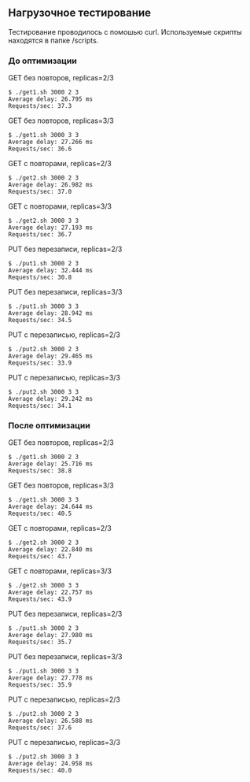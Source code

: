 ## Нагрузочное тестирование

Тестирование проводилось с помошью curl. Используемые скрипты находятся в папке /scripts.

### До оптимизации

GET без повторов, replicas=2/3
```
$ ./get1.sh 3000 2 3
Average delay: 26.795 ms
Requests/sec: 37.3
```
GET без повторов, replicas=3/3
```
$ ./get1.sh 3000 3 3
Average delay: 27.266 ms
Requests/sec: 36.6
```
GET с повторами, replicas=2/3
```
$ ./get2.sh 3000 2 3
Average delay: 26.982 ms
Requests/sec: 37.0
```
GET с повторами, replicas=3/3
```
$ ./get2.sh 3000 3 3
Average delay: 27.193 ms
Requests/sec: 36.7
```
PUT без перезаписи, replicas=2/3
```
$ ./put1.sh 3000 2 3
Average delay: 32.444 ms
Requests/sec: 30.8
```
PUT без перезаписи, replicas=3/3
```
$ ./put1.sh 3000 3 3
Average delay: 28.942 ms
Requests/sec: 34.5
```
PUT с перезаписью, replicas=2/3
```
$ ./put2.sh 3000 2 3
Average delay: 29.465 ms
Requests/sec: 33.9
```
PUT с перезаписью, replicas=3/3
```
$ ./put2.sh 3000 3 3
Average delay: 29.242 ms
Requests/sec: 34.1
```

### После оптимизации

GET без повторов, replicas=2/3
```
$ ./get1.sh 3000 2 3
Average delay: 25.716 ms
Requests/sec: 38.8
```
GET без повторов, replicas=3/3
```
$ ./get1.sh 3000 3 3
Average delay: 24.644 ms
Requests/sec: 40.5
```
GET с повторами, replicas=2/3
```
$ ./get2.sh 3000 2 3
Average delay: 22.840 ms
Requests/sec: 43.7
```
GET с повторами, replicas=3/3
```
$ ./get2.sh 3000 3 3
Average delay: 22.757 ms
Requests/sec: 43.9
```
PUT без перезаписи, replicas=2/3
```
$ ./put1.sh 3000 2 3
Average delay: 27.980 ms
Requests/sec: 35.7
```
PUT без перезаписи, replicas=3/3
```
$ ./put1.sh 3000 3 3
Average delay: 27.778 ms
Requests/sec: 35.9
```
PUT с перезаписью, replicas=2/3
```
$ ./put2.sh 3000 2 3
Average delay: 26.588 ms
Requests/sec: 37.6
```
PUT с перезаписью, replicas=3/3
```
$ ./put2.sh 3000 3 3
Average delay: 24.958 ms
Requests/sec: 40.0
```
